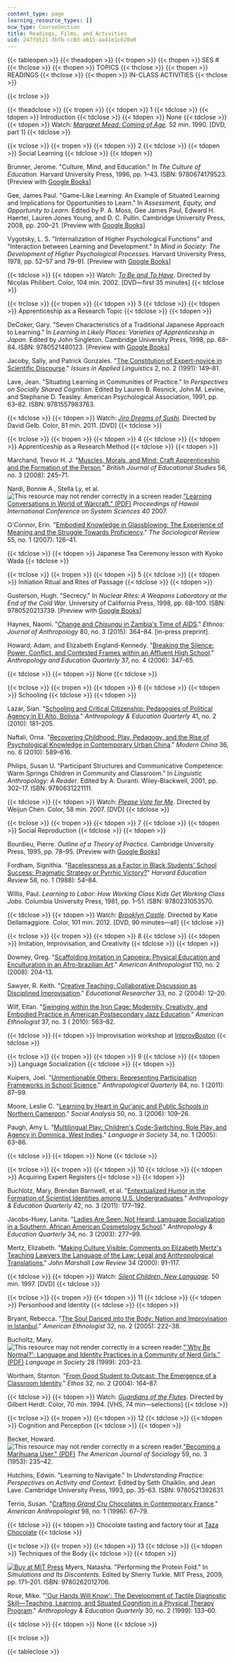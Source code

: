 ```yaml
---
content_type: page
learning_resource_types: []
ocw_type: CourseSection
title: Readings, Films, and Activities
uid: 247fb521-3bfb-cc8d-a615-aa41e1c620a9
---
```


{{< tableopen >}}
{{< theadopen >}}
{{< tropen >}}
{{< thopen >}}
SES #
{{< thclose >}}
{{< thopen >}}
TOPICS
{{< thclose >}}
{{< thopen >}}
READINGS
{{< thclose >}}
{{< thopen >}}
IN-CLASS ACTIVITIES
{{< thclose >}}

{{< trclose >}}

{{< theadclose >}}
{{< tropen >}}
{{< tdopen >}}
1
{{< tdclose >}}
{{< tdopen >}}
Introduction
{{< tdclose >}}
{{< tdopen >}}
None
{{< tdclose >}}
{{< tdopen >}}
Watch: [_Margaret Mead: Coming of Age_](http://www.schoolmediaassociates.com/store/titledetail.cfm?MerchID=61612). 52 min. 1990. \[DVD, part 1\]
{{< tdclose >}}

{{< trclose >}}
{{< tropen >}}
{{< tdopen >}}
2
{{< tdclose >}}
{{< tdopen >}}
Social Learning
{{< tdclose >}}
{{< tdopen >}}


Brunner, Jerome. "Culture, Mind, and Education." In _The Culture of Education._ Harvard University Press, 1996, pp. 1–43. ISBN: 9780674179523. \[Preview with [Google Books](http://books.google.com/books?id=7a978qleVkcC&pg=PA1=onepage)\]

Gee, James Paul. "Game-Like Learning: An Example of Situated Learning and Implications for Opportunities to Learn." In _Assessment, Equity, and Opportunity to Learn._ Edited by P. A. Moss, Gee James Paul, Edward H. Haertel, Lauren Jones Young, and D. C. Pullin. Cambridge University Press, 2008, pp. 200–21. \[Preview with [Google Books](http://books.google.com/books?id=0naPiMBZFUIC&pg=PA200=onepage)\]

Vygotsky, L. S. "Internalization of Higher Psychological Functions" and "Interaction between Learning and Development." In _Mind in Society: The Development of Higher Psychological Processes._ Harvard University Press, 1978, pp. 52–57 and 79–91. \[Preview with [Google Books](http://books.google.com/books?id=RxjjUefze_oC&pg=PA52=onepage)\]


{{< tdclose >}}
{{< tdopen >}}
Watch: _[To Be and To Have](http://www.imdb.com/title/tt0318202/)_. Directed by Nicolas Philibert. Color, 104 min. 2002. \[DVD—first 35 minutes\]
{{< tdclose >}}

{{< trclose >}}
{{< tropen >}}
{{< tdopen >}}
3
{{< tdclose >}}
{{< tdopen >}}
Apprenticeship as a Research Topic
{{< tdclose >}}
{{< tdopen >}}


DeCoker, Gary. "Seven Characteristics of a Traditional Japanese Approach to Learning." In _Learning in Likely Places: Varieties of Apprenticeship in Japan._ Edited by John Singleton. Cambridge University Press, 1998, pp. 68–84. ISBN: 9780521480123. \[Preview with [Google Books](http://books.google.com/books?id=ji8WFCg4-6IC&pg=PA68=onepage)\]

Jacoby, Sally, and Patrick Gonzales. "[The Constitution of Expert-novice in Scientific Discourse](http://escholarship.org/uc/item/3fd7z5k4#page-1)." _Issues in Applied Linguistics_ 2, no. 2 (1991): 149–81.

Lave, Jean. "Situating Learning in Communities of Practice." In _Perspectives on Socially Shared Cognition_. Edited by Lauren B. Resnick, John M. Levine, and Stephanie D. Teasley. American Psychological Association, 1991, pp. 63–82. ISBN: 9781557983763.


{{< tdclose >}}
{{< tdopen >}}
Watch: [_Jiro Dreams of Sushi_](http://www.imdb.com/title/tt1772925/?ref_=fn_al_tt_1). Directed by David Gelb. Color, 81 min. 2011. \[DVD\]
{{< tdclose >}}

{{< trclose >}}
{{< tropen >}}
{{< tdopen >}}
4
{{< tdclose >}}
{{< tdopen >}}
Apprenticeship as a Research Method
{{< tdclose >}}
{{< tdopen >}}


Marchand, Trevor H. J. "[Muscles, Morals, and Mind: Craft Apprenticeship and the Formation of the Person](http://dx.doi.org/10.1111/j.1467-8527.2008.00407.x)." _British Journal of Educational Studies_ 56, no. 3 (2008): 245–71.

Nardi, Bonnie A., Stella Ly, et al. ![This resource may not render correctly in a screen reader.](/images/inacessible.gif)["Learning Conversations in World of Warcraft." (PDF)](http://www.artifex.org/~bonnie/pdf/Nardi-HICSS.pdf) _Proceedings of Hawaii International Conference on System Sciences 40_ 2007.

O'Connor, Erin. "[Embodied Knowledge in Glassblowing: The Experience of Meaning and the Struggle Towards Proficiency](http://dx.doi.org/10.1111/j.1467-954X.2007.00697.x)." _The Sociological Review_ 55, no. 1 (2007): 126–41.


{{< tdclose >}}
{{< tdopen >}}
Japanese Tea Ceremony lesson with Kyoko Wada
{{< tdclose >}}

{{< trclose >}}
{{< tropen >}}
{{< tdopen >}}
5
{{< tdclose >}}
{{< tdopen >}}
Initiation Ritual and Rites of Passage
{{< tdclose >}}
{{< tdopen >}}


Gusterson, Hugh. "Secrecy." In _Nuclear Rites: A Weapons Laboratory at the End of the Cold War._ University of California Press, 1998, pp. 68–100. ISBN: 9780520213739. \[Preview with [Google Books](http://books.google.com/books?id=Pu4nzrDTRAAC&pg=PA68=onepage)\]

Haynes, Naomi. "[Change and _Chisungu_ in Zambia's Time of AIDS](http://dx.doi.org/10.1080/00141844.2013.858056)." _Ethnos: Journal of Anthropology_ 80, no. 3 (2015): 364–84. \[in-press preprint\].

Howard, Adam, and Elizabeth England-Kennedy. "[Breaking the Silence: Power, Conflict, and Contested Frames within an Affluent High School](http://dx.doi.org/10.1525/aeq.2006.37.4.347)." _Anthropology and Education Quarterly_ 37, no. 4 (2006): 347–65.


{{< tdclose >}}
{{< tdopen >}}
None
{{< tdclose >}}

{{< trclose >}}
{{< tropen >}}
{{< tdopen >}}
6
{{< tdclose >}}
{{< tdopen >}}
Schooling
{{< tdclose >}}
{{< tdopen >}}


Lazar, Sian. "[Schooling and Critical Citizenship: Pedagogies of Political Agency in El Alto, Bolivia](http://dx.doi.org/10.1111/j.1548-1492.2010.01077.x)." _Anthropology & Education Quarterly_ 41, no. 2 (2010): 181–205.

Naftali, Orna. "[Recovering Childhood: Play, Pedagogy, and the Rise of Psychological Knowledge in Contemporary Urban China](http://dx.doi.org/10.1177/0097700410377594 )." _Modern China_ 36, no. 6 (2010): 589–616.

Philips, Susan U. "Participant Structures and Communicative Competence: Warm Springs Children in Community and Classroom." In _Linguistic Anthropology: A Reader_. Edited by A. Duranti. Wiley-Blackwell, 2001, pp. 302–17. ISBN: 9780631221111.


{{< tdclose >}}
{{< tdopen >}}
Watch: [_Please Vote for Me_](http://www.imdb.com/title/tt1097256/?ref_=fn_al_tt_1). Directed by Weijun Chen. Color, 58 min. 2007. \[DVD\]
{{< tdclose >}}

{{< trclose >}}
{{< tropen >}}
{{< tdopen >}}
7
{{< tdclose >}}
{{< tdopen >}}
Social Reproduction
{{< tdclose >}}
{{< tdopen >}}


Bourdieu, Pierre. _Outline of a Theory of Practice._ Cambridge University Press, 1995, pp. 78–95. \[Preview with [Google Books](http://books.google.com/books?id=WvhSEMrNWHAC&pg=PA78=onepage)\]

Fordham, Signithia. "[Racelessness as a Factor in Black Students' School Success: Pragmatic Strategy or Pyrrhic Victory?](http://dx.doi.org/10.17763/haer.58.1.c5r77323145r7831)" _Harvard Education Review_ 58, no. 1 (1988): 54–84.

Willis, Paul. _Learning to Labor: How Working Class Kids Get Working Class Jobs._ Columbia University Press, 1981, pp. 1–51. ISBN: 9780231053570.


{{< tdclose >}}
{{< tdopen >}}
Watch: [_Brooklyn Castle_](http://www.imdb.com/title/tt1800266/?ref_=fn_al_tt_2). Directed by Katie Dellamaggiore. Color, 101 min. 2012. \[DVD, 90 minutes—all\]
{{< tdclose >}}

{{< trclose >}}
{{< tropen >}}
{{< tdopen >}}
8
{{< tdclose >}}
{{< tdopen >}}
Imitation, Improvisation, and Creativity
{{< tdclose >}}
{{< tdopen >}}


Downey, Greg. "[Scaffolding Imitation in Capoeira: Physical Education and Enculturation in an Afro-brazilian Art](http://dx.doi.org/10.1111/j.1548-1433.2008.00026.x )." _American Anthropologist_ 110, no. 2 (2008): 204–13.

Sawyer, R. Keith. "[Creative Teaching: Collaborative Discussion as Disciplined Improvisation](http://dx.doi.org/10.3102/0013189X033002012)." _Educational Researcher_ 33, no. 2 (2004): 12–20.

Wilf, Eitan. "[Swinging within the Iron Cage: Modernity, Creativity, and Embodied Practice in American Postsecondary Jazz Education](http://dx.doi.org/10.1111/j.1548-1425.2010.01273.x )." _American Ethnologist_ 37, no. 3 ( 2010): 563–82.


{{< tdclose >}}
{{< tdopen >}}
Improvisation workshop at [ImprovBoston](http://www.improvboston.com)
{{< tdclose >}}

{{< trclose >}}
{{< tropen >}}
{{< tdopen >}}
9
{{< tdclose >}}
{{< tdopen >}}
Language Socialization
{{< tdclose >}}
{{< tdopen >}}


Kuipers, Joel. "[Unmentionable Others: Representing Participation Frameworks in School Science](http://connection.ebscohost.com/c/articles/57961859/unmentionable-others-representing-participation-frameworks-school-science)." _Anthropological Quarterly_ 84, no. 1 (2011): 87–99.

Moore, Leslie C. "[Learning by Heart in Qur'anic and Public Schools in Northern Cameroon](http://connection.ebscohost.com/c/articles/24389539/learning-by-heart-quranic-public-schools-northern-cameroon)." _Social Analysis_ 50, no. 3 (2006): 109–26.

Paugh, Amy L. "[Multilingual Play: Children's Code-Switching, Role Play, and Agency in Dominica, West Indies](http://dx.doi.org/10.1017/S0047404505050037)." _Language in Society_ 34, no. 1 (2005): 63–86.


{{< tdclose >}}
{{< tdopen >}}
None
{{< tdclose >}}

{{< trclose >}}
{{< tropen >}}
{{< tdopen >}}
10
{{< tdclose >}}
{{< tdopen >}}
Acquiring Expert Registers
{{< tdclose >}}
{{< tdopen >}}


Buchlotz, Mary, Brendan Barnwell, et al. "[Entextualized Humor in the Formation of Scientist Identities among U.S. Undergraduates](http://dx.doi.org/10.1111/j.1548-1492.2011.01126.x)." _Anthropology & Education Quarterly_ 42, no. 3 (2011): 177–192.

Jacobs-Huey, Lanita. "[Ladies Are Seen, Not Heard: Language Socialization in a Southern, African American Cosmetology School](http://dx.doi.org/10.1525/aeq.2003.34.3.277)." _Anthropology & Education Quarterly_ 34, no. 3 (2003): 277–99.

Mertz, Elizabeth. "[Making Culture Visible: Comments on Elizabeth Mertz's Teaching Lawyers the Language of the Law: Legal and Anthropological Translations.](https://repository.jmls.edu/lawreview/vol34/iss1/6/)" _John Marshall Law Review_ 34 (2000): 91–117.


{{< tdclose >}}
{{< tdopen >}}
Watch: [_Silent Children, New Language_](http://www.imdb.com/title/tt1230901/?ref_=fn_al_tt_1). 50 min. 1997. \[DVD\]
{{< tdclose >}}

{{< trclose >}}
{{< tropen >}}
{{< tdopen >}}
11
{{< tdclose >}}
{{< tdopen >}}
Personhood and Identity
{{< tdclose >}}
{{< tdopen >}}


Bryant, Rebecca. "[The Soul Danced into the Body: Nation and Improvisation in Istanbul](http://dx.doi.org/10.1525/ae.2005.32.2.222)." _American Ethnologist_ 32, no. 2 (2005): 222–38.

Bucholtz, Mary. ![This resource may not render correctly in a screen reader.](/images/inacessible.gif)["'Why Be Normal?': Language and Identity Practices in a Community of Nerd Girls." (PDF)](http://www.linguistics.ucsb.edu/faculty/bucholtz/sites/secure.lsit.ucsb.edu.ling.d7_b/files/sitefiles/research/publications/Bucholtz1999-LinS.pdf) _Language in Society_ 28 (1999): 203–23.

Wortham, Stanton. "[From Good Student to Outcast: The Emergence of a Classroom Identity](http://dx.doi.org/10.1525/eth.2004.32.2.164)." _Ethos_ 32, no. 2 (2004): 164–87.


{{< tdclose >}}
{{< tdopen >}}
Watch: [_Guardians of the Flutes_](http://www.imdb.com/title/tt0291216/?ref_=fn_al_tt_1). Directed by Gilbert Herdt. Color, 70 min. 1994. \[VHS, 74 min—selections\]
{{< tdclose >}}

{{< trclose >}}
{{< tropen >}}
{{< tdopen >}}
12
{{< tdclose >}}
{{< tdopen >}}
Cognition and Perception
{{< tdclose >}}
{{< tdopen >}}


Becker, Howard. ![This resource may not render correctly in a screen reader.](/images/inacessible.gif)["Becoming a Marihuana User." (PDF)](http://www.personal.psu.edu/exs44/012/becker_marijuana.pdf) _The American Journal of Sociology_ 59, no. 3 (1953): 235–42.

Hutchins, Edwin. "Learning to Navigate." In _Understanding Practice: Perspectives on Activity and Context._ Edited by Seth Chaiklin, and Jean Lave. Cambridge University Press, 1993, pp. 35–63. ISBN: 9780521392631.

Terrio, Susan. "[Crafting _Grand Cru_ Chocolates in Contemporary France](http://dx.doi.org/10.1525/aa.1996.98.1.02a00070)." _American Anthropologist_ 98, no. 1 (1996): 67–79.


{{< tdclose >}}
{{< tdopen >}}
Chocolate tasting and factory tour at [Taza Chocolate](http://www.tazachocolate.com)
{{< tdclose >}}

{{< trclose >}}
{{< tropen >}}
{{< tdopen >}}
13
{{< tdclose >}}
{{< tdopen >}}
Techniques of the Body
{{< tdclose >}}
{{< tdopen >}}


[![Buy at MIT Press](/images/mp_logo.gif)](https://mitpress.mit.edu/9780262012706) Myers, Natasha. "Performing the Protein Fold." In _Simulations and Its Discontents._ Edited by Sherry Turkle. MIT Press, 2009, pp. 171–201. ISBN: 9780262012706.

Rose, Mike. "['Our Hands Will Know': The Development of Tactile Diagnostic Skill—Teaching, Learning, and Situated Cognition in a Physical Therapy Program](http://dx.doi.org/10.1525/aeq.1999.30.2.133)." _Anthropology & Education Quarterly_ 30, no. 2 (1999): 133–60.


{{< tdclose >}}
{{< tdopen >}}
None
{{< tdclose >}}

{{< trclose >}}

{{< tableclose >}}